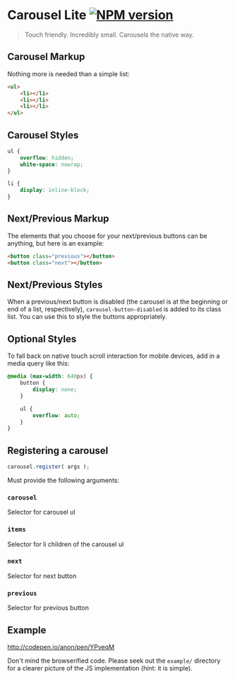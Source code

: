 # Carousel Lite [![NPM version](https://badge.fury.io/js/carousel-lite.png)](https://www.npmjs.com/package/carousel-lite)

> Touch friendly. Incredibly small. Carousels the native way.

## Carousel Markup
Nothing more is needed than a simple list:
```html
<ul>
    <li></li>
    <li></li>
    <li></li>
</ul>
```

## Carousel Styles
```css
ul {
    overflow: hidden;
    white-space: nowrap;
}

li {
    display: inline-block;
}
```

## Next/Previous Markup
The elements that you choose for your next/previous buttons can be anything, but here is an example:

```html
<button class="previous"></button>
<button class="next"></button>
```

## Next/Previous Styles
When a previous/next button is disabled (the carousel is at the beginning or end of a list, respectively), `carousel-button-disabled` is added to its class list. You can use this to style the buttons appropriately.

## Optional Styles
To fall back on native touch scroll interaction for mobile devices, add in a media query like this:

```css
@media (max-width: 640px) {
    button {
        display: none;
    }

    ul {
        overflow: auto;
    }
}

```

## Registering a carousel
```js
carousel.register( args );
```
Must provide the following arguments:

### `carousel`
Selector for carousel ul

### `items`
Selector for li children of the carousel ul

### `next`
Selector for next button

### `previous`
Selector for previous button

## Example
http://codepen.io/anon/pen/YPveqM

Don't mind the browserified code. Please seek out the `example/` directory for a clearer picture of the JS implementation (hint: it is simple).
